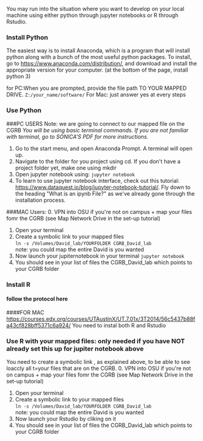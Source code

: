 You may run into the situation where you want to develop on your local machine using either python through jupyter notebooks or R through Rstudio.

### Install Python
The easiest way is to install Anaconda, which is a program that will install python along with a bunch of the most useful python packages.
To install, go to https://www.anaconda.com/distribution/, and download and install the appropriate version for your computer.
(at the bottom of the page, install python 3)

for PC:When you are prompted, provide the file path TO YOUR MAPPED DRIVE.
`Z:/your_name/software/`
For Mac: just answer yes at every steps

### Use Python
###PC USERS
Note: we are going to connect to our mapped file on the CGRB
*You will be using basic terminal commands. If you are not familiar with terminal, go to *SONICA'S PDF* for more instructions.*
1. Go to the start menu, and open Anaconda Prompt. A terminal will open up.
2. Navigate to the folder for you project using cd. If you don't have a project folder yet, make one using mkdir
3. Open jupyter notebook using:
`jupyter notebook`
4. To learn to use jupyter notebook interface, check out this tutorial: https://www.dataquest.io/blog/jupyter-notebook-tutorial/.
Fly down to the heading "What is an ipynb File?" as we've already gone through the installation process.

###MAC Users:
0. VPN into OSU if you're not on campus + map your files fomr the CGRB (see Map Network Drive in the set-up tutorial)
1. Open your terminal 
2. Create a symbolic link to your mapped files </br>
`ln -s /Volumes/David_lab/YOURFOLDER CGRB_David_lab` </br>
note: you could map the entire David is you wanted 
3. Now launch your jupiternotebook in your terminal
`jupyter notebook`
4. You should see in your list of files the CGRB_David_lab which points to your CGRB folder

### Install R
#### follow the protocol here
####FOR MAC
https://courses.edx.org/courses/UTAustinX/UT.7.01x/3T2014/56c5437b88fa43cf828bff5371c6a924/
You need to instal both R and Rstudio 
### Use R with your mapped files: only needed if you have NOT already set this up for jupiter notebook above
You need to create a symbolic link , as explained above, to be able to see loaccly all t=your files that are on the CGRB. 
0. VPN into OSU if you're not on campus + map your files fomr the CGRB (see Map Network Drive in the set-up tutorial)
1. Open your terminal
2. Create a symbolic link to your mapped files </br>
`ln -s /Volumes/David_lab/YOURFOLDER CGRB_David_lab` </br>
note: you could map the entire David is you wanted 
3. Now launch your Rstudio by cliking on it
4. You should see in your list of files the CGRB_David_lab which points to your CGRB folder
